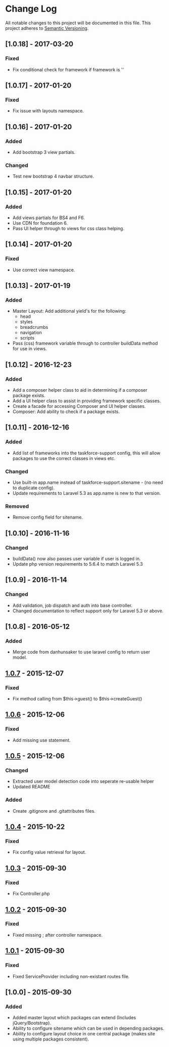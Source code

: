 # Change Log
All notable changes to this project will be documented in this file.
This project adheres to [Semantic Versioning](http://semver.org/).

## [1.0.18] - 2017-03-20
### Fixed
 - Fix conditional check for framework if framework is ''

## [1.0.17] - 2017-01-20
### Fixed
 - Fix issue with layouts namespace.

## [1.0.16] - 2017-01-20
### Added
 - Add bootstrap 3 view partials.

### Changed
 - Test new bootstrap 4 navbar structure.

## [1.0.15] - 2017-01-20
### Added
 - Add views partials for BS4 and F6.
 - Use CDN for foundation 6.
 - Pass UI helper through to views for css class helping.

## [1.0.14] - 2017-01-20
### Fixed
 - Use correct view namespace.

## [1.0.13] - 2017-01-19
### Added
- Master Layout: Add additional yield's for the following:
  * head
  * styles
  * breadcrumbs
  * navigation
  * scripts
- Pass (css) framework variable through to controller buildData method for use in views.

## [1.0.12] - 2016-12-23
### Added
- Add a composer helper class to aid in determining if a composer package exists.
- Add a UI helper class to assist in providing framework specific classes.
- Create a facade for accessing Composer and UI helper classes.
- Composer: Add ability to check if a package exists.

## [1.0.11] - 2016-12-16
### Added
- Add list of frameworks into the taskforce-support config, this will allow packages to use the correct classes in views etc.

### Changed
- Use built-in app.name instead of taskforce-support.sitename - (no need to duplicate config).
- Update requirements to Laravel 5.3 as app.name is new to that version.

### Removed
- Remove config field for sitename.

## [1.0.10] - 2016-11-16
### Changed
- buildData() now also passes user variable if user is logged in.
- Update php version requirements to 5.6.4 to match Laravel 5.3

## [1.0.9] - 2016-11-14
### Changed
- Add validation, job dispatch and auth into base controller.
- Changed documentation to reflect support only for Laravel 5.3 or above.

## [1.0.8] - 2016-05-12
### Added
- Merge code from danhunsaker to use laravel config to return user model.

## [1.0.7] - 2015-12-07
### Fixed
- Fix method calling from $this->guest() to $this->createGuest()

## [1.0.6] - 2015-12-06
### Fixed
- Add missing use statement.

## [1.0.5] - 2015-12-06
### Changed
- Extracted user model detection code into seperate re-usable helper
- Updated README
### Added
- Create .gitignore and .gitattributes files.

## [1.0.4] - 2015-10-22
### Fixed
- Fix config value retrieval for layout.

## [1.0.3] - 2015-09-30
### Fixed
- Fix Controller.php

## [1.0.2] - 2015-09-30
### Fixed
- Fixed missing ; after controller namespace.

## [1.0.1] - 2015-09-30
### Fixed
- Fixed ServiceProvider including non-existant routes file.

## [1.0.0] - 2015-09-30
### Added
- Added master layout which packages can extend (Includes jQuery/Bootstrap).
- Ability to configure sitename which can be used in depending packages.
- Ability to configure layout choice in one central package (makes site using multiple packages consistent).


[Unreleased]: https://github.com/taskforcedev/laravel-support/compare/v1.0.7...HEAD
[1.0.7]: https://github.com/taskforcedev/laravel-support/compare/v1.0.6...v1.0.7
[1.0.6]: https://github.com/taskforcedev/laravel-support/compare/v1.0.5...v1.0.6
[1.0.5]: https://github.com/taskforcedev/laravel-support/compare/v1.0.4...v1.0.5
[1.0.4]: https://github.com/taskforcedev/laravel-support/compare/v1.0.3...v1.0.4
[1.0.3]: https://github.com/taskforcedev/laravel-support/compare/v1.0.2...v1.0.3
[1.0.2]: https://github.com/taskforcedev/laravel-support/compare/v1.0.1...v1.0.2
[1.0.1]: https://github.com/taskforcedev/laravel-support/compare/v1.0.0...v1.0.1

